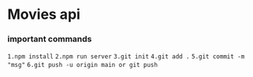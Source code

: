 # Movies api
### important commands
`1.npm install`
`2.npm run server`
`3.git init`
`4.git add .`
`5.git commit -m "msg"`
`6.git push -u origin main or git push`
